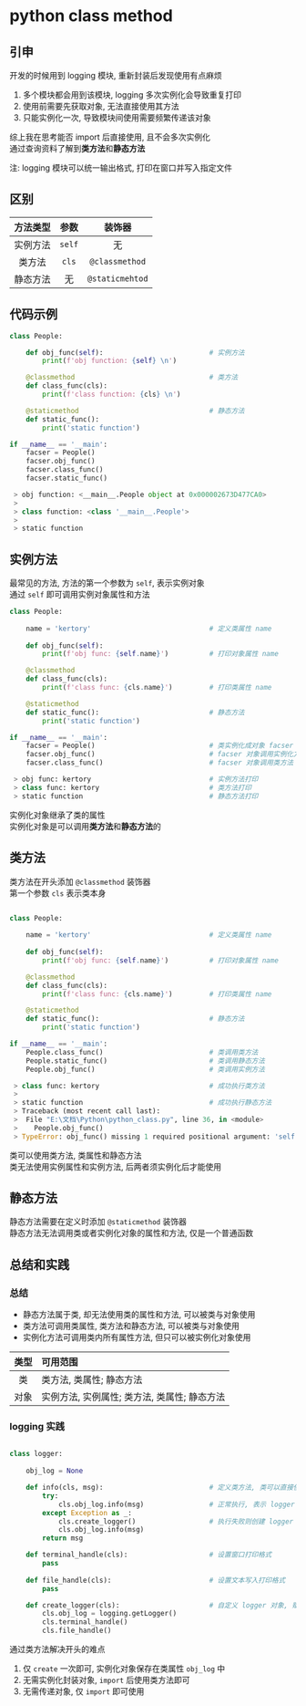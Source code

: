 <!--
 * @Author       : facsert
 * @Date         : 2022-07-24 12:08:37
 * @LastEditTime : 2023-07-28 17:05:27
 * @Description  : edit description
-->

# python class method

## 引申

开发的时候用到 logging 模块, 重新封装后发现使用有点麻烦

1. 多个模块都会用到该模块, logging 多次实例化会导致重复打印
2. 使用前需要先获取对象, 无法直接使用其方法
3. 只能实例化一次, 导致模块间使用需要频繁传递该对象

综上我在思考能否 import 后直接使用, 且不会多次实例化  
通过查询资料了解到**类方法**和**静态方法**

注: logging 模块可以统一输出格式, 打印在窗口并写入指定文件

## 区别

|方法类型|参数|装饰器|
|:-:|:-:|:-:|
|实例方法|`self`|无             |
|类方法  |`cls` |`@classmethod` |
|静态方法|无    |`@staticmehtod`|

## 代码示例

```python
class People:

    def obj_func(self):                          # 实例方法
        print(f'obj function: {self} \n')

    @classmethod                                 # 类方法
    def class_func(cls):
        print(f'class function: {cls} \n')

    @staticmethod                                # 静态方法
    def static_func():
        print('static function')

if __name__ == '__main':
    facser = People()
    facser.obj_func()
    facser.class_func()
    facser.static_func()
```

```python
 > obj function: <__main__.People object at 0x000002673D477CA0>
 >
 > class function: <class '__main__.People'>
 >
 > static function
```

## 实例方法

最常见的方法, 方法的第一个参数为 `self`, 表示实例对象  
通过 `self` 即可调用实例对象属性和方法

```python
class People:
    
    name = 'kertory'                             # 定义类属性 name
    
    def obj_func(self):
        print(f'obj func: {self.name}')          # 打印对象属性 name

    @classmethod
    def class_func(cls):
        print(f'class func: {cls.name}')         # 打印类属性 name

    @staticmethod
    def static_func():                           # 静态方法
        print('static function')   

if __name__ == '__main':
    facser = People()                            # 类实例化成对象 facser
    facser.obj_func()                            # facser 对象调用实例化方法
    facser.class_func()                          # facser 对象调用类方法
```

```python
 > obj func: kertory                             # 实例方法打印
 > class func: kertory                           # 类方法打印
 > static function                               # 静态方法打印
```

实例化对象继承了类的属性  
实例化对象是可以调用**类方法**和**静态方法**的

## 类方法

类方法在开头添加 `@classmethod` 装饰器  
第一个参数 `cls` 表示类本身

```python

class People:
    
    name = 'kertory'                             # 定义类属性 name
    
    def obj_func(self):
        print(f'obj func: {self.name}')          # 打印对象属性 name

    @classmethod
    def class_func(cls):
        print(f'class func: {cls.name}')         # 打印类属性 name

    @staticmethod
    def static_func():                           # 静态方法
        print('static function')   

if __name__ == '__main':
    People.class_func()                          # 类调用类方法
    People.static_func()                         # 类调用静态方法
    People.obj_func()                            # 类调用实例方法
```

```python
 > class func: kertory                           # 成功执行类方法
 >
 > static function                               # 成功执行静态方法
 > Traceback (most recent call last):
 >  File "E:\文档\Python\python_class.py", line 36, in <module>
 >    People.obj_func()
 > TypeError: obj_func() missing 1 required positional argument: 'self'
```

类可以使用类方法, 类属性和静态方法  
类无法使用实例属性和实例方法, 后两者须实例化后才能使用

## 静态方法

静态方法需要在定义时添加 `@staticmethod` 装饰器  
静态方法无法调用类或者实例化对象的属性和方法, 仅是一个普通函数

## 总结和实践

### 总结

- 静态方法属于类, 却无法使用类的属性和方法, 可以被类与对象使用
- 类方法可调用类属性, 类方法和静态方法, 可以被类与对象使用
- 实例化方法可调用类内所有属性方法, 但只可以被实例化对象使用

|类型|可用范围|
|:-:|:-|
|类  |类方法, 类属性; 静态方法|
|对象|实例方法, 实例属性; 类方法, 类属性; 静态方法|

### logging 实践

```python

class logger:
    
    obj_log = None

    def info(cls, msg):                          # 定义类方法, 类可以直接使用
        try:
            cls.obj_log.info(msg)                # 正常执行, 表示 logger 类已创建
        except Exception as _:
            cls.create_logger()                  # 执行失败则创建 logger 类后执行
            cls.obj_log.info(msg)
        return msg

    def terminal_handle(cls):                    # 设置窗口打印格式 
        pass
 
    def file_handle(cls):                        # 设置文本写入打印格式 
        pass

    def create_logger(cls):                      # 自定义 logger 对象, 赋值给类属性 obj_log
        cls.obj_log = logging.getLogger()
        cls.terminal_handle()
        cls.file_handle()
```

通过类方法解决开头的难点

1. 仅 `create` 一次即可, 实例化对象保存在类属性 `obj_log` 中
2. 无需实例化封装对象, `import` 后使用类方法即可
3. 无需传递对象, 仅 `import` 即可使用